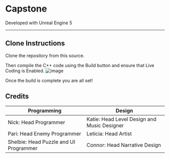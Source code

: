# Capstone

Developed with Unreal Engine 5

---
## Clone Instructions
Clone the repository from this source.

Then compile the C++ code using the Build button and ensure that Live Coding is Enabled.
![image](https://github.com/nickhildebrant/gaming-capstone/assets/78184238/8563c263-085f-4bcf-a5ce-19213d53ee30)

Once the build is complete you are all set!

## Credits

| Programming | Design |
| ----------- | ----------- |
| Nick: Head Programmer | Katie: Head Level Design and Music Designer |
| Pari: Head Enemy Programmer | Leticia: Head Artist |
| Shelbie: Head Puzzle and UI Programmer | Connor: Head Narrative Design |
